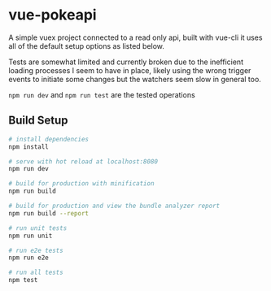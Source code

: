 # vue-pokeapi

A simple vuex project connected to a read only api, built with vue-cli it uses all of the default setup options as listed below.

Tests are somewhat limited and currently broken due to the inefficient loading processes I seem to have in place, likely using the wrong trigger events to initiate some changes but the watchers seem slow in general too.


`npm run dev` and `npm run test` are the tested operations




## Build Setup

``` bash
# install dependencies
npm install

# serve with hot reload at localhost:8080
npm run dev

# build for production with minification
npm run build

# build for production and view the bundle analyzer report
npm run build --report

# run unit tests
npm run unit

# run e2e tests
npm run e2e

# run all tests
npm test
```
